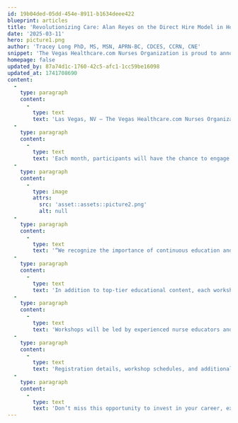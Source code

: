 ```yaml
---
id: 19b04ded-05dd-454e-8911-b1634deee422
blueprint: articles
title: 'Revolutionizing Care: Alan Reyes on the Direct Hire Model in Home Care'
date: '2025-03-11'
hero: picture1.png
author: 'Tracey Long PhD, MS, MSN, APRN-BC, CDCES, CCRN, CNE'
snippet: 'The Vegas Healthcare.com Nurses Organization is proud to announce an exciting new initiative for 2025: a series of monthly workshops designed to enhance the skills and knowledge of nurses across the region. Sponsored by Las Vegas Healthcare and Bridges for Health, these workshops will provide essential training, continuing education credits, and invaluable networking opportunities for nursing professionals.'
homepage: false
updated_by: 87a74d1c-1760-42c5-afc1-1cc59be16098
updated_at: 1741708690
content:
  -
    type: paragraph
    content:
      -
        type: text
        text: 'Las Vegas, NV – The Vegas Healthcare.com Nurses Organization is proud to announce an exciting new initiative for 2025: a series of monthly workshops designed to enhance the skills and knowledge of nurses across the region. Sponsored by Las Vegas Healthcare and Bridges for Health, these workshops will provide essential training, continuing education credits, and invaluable networking opportunities for nursing professionals.'
  -
    type: paragraph
    content:
      -
        type: text
        text: 'Each month, participants will have the chance to engage in dynamic, hands-on learning experiences covering a wide range of critical topics. From leadership development and updates in wound care to IV therapy techniques, burnout prevention strategies, and professional conversation skills, these workshops are tailored to meet the evolving needs of nurses in today’s fast-paced healthcare environment.'
  -
    type: paragraph
    content:
      -
        type: image
        attrs:
          src: 'asset::assets::picture2.png'
          alt: null
  -
    type: paragraph
    content:
      -
        type: text
        text: '“We recognize the importance of continuous education and professional development in nursing,” said Yvette Zolin representative from the Vegas Healthcare.com and the Nurses Organization. “These workshops will not only help nurses refine their clinical skills but also provide a supportive environment where they can connect, collaborate, and grow together.”'
  -
    type: paragraph
    content:
      -
        type: text
        text: 'In addition to top-tier educational content, each workshop will feature appetizers and networking opportunities, allowing attendees to engage with fellow nurses, share best practices, and expand their professional circles.'
  -
    type: paragraph
    content:
      -
        type: text
        text: 'Workshops will be led by experienced nurse educators and industry experts, ensuring that attendees receive the latest evidence-based practices and strategies to enhance patient care. Whether you’re a new graduate or a seasoned professional, these sessions are designed to offer valuable insights and practical skills applicable to various healthcare settings.'
  -
    type: paragraph
    content:
      -
        type: text
        text: 'Registration details, workshop schedules, and additional topics will be available on the Vegas Healthcare.com official website and social media platforms.'
  -
    type: paragraph
    content:
      -
        type: text
        text: 'Don’t miss this opportunity to invest in your career, expand your knowledge, and connect with fellow nursing professionals. Stay tuned for more details and mark your calendars for a year of learning and growth!'
---
```

